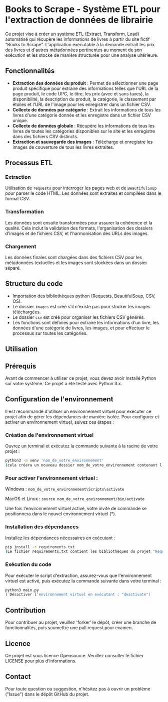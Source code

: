 # Books to Scrape - Système ETL pour l'extraction de données de librairie

Ce projet vise à créer un système ETL (Extract, Transform, Load) automatisé qui récupère les informations de livres à partir du site fictif "Books to Scrape". L'application exécutable à la demande extrait les prix des livres et d'autres métadonnées pertinentes au moment de son exécution et les stocke de manière structurée pour une analyse ultérieure.

## Fonctionnalités
- **Extraction des données du produit** : Permet de sélectionner une page produit spécifique pour extraire des informations telles que l'URL de la page produit, le code UPC, le titre, les prix (avec et sans taxes), la disponibilité, la description du produit, la catégorie, le classement par étoiles et l'URL de l'image pour les enregistrer dans un fichier CSV.
- **Collecte de données par catégorie** : Extrait les informations de tous les livres d'une catégorie donnée et les enregistre dans un fichier CSV unique.
- **Collecte de données globale** : Récupère les informations de tous les livres de toutes les catégories disponibles sur le site et les enregistre dans des fichiers CSV distincts.
- **Extraction et sauvegarde des images** : Télécharge et enregistre les images de couverture de tous les livres extraites.

## Processus ETL
### Extraction
Utilisation de `requests` pour interroger les pages web et de `BeautifulSoup` pour parser le code HTML. Les données sont extraites et compilées dans le format CSV.

### Transformation
Les données sont ensuite transformées pour assurer la cohérence et la qualité. Cela inclut la validation des formats, l'organisation des dossiers d'images et de fichiers CSV, et l'harmonisation des URLs des images.

### Chargement
Les données finales sont chargées dans des fichiers CSV pour les métadonnées textuelles et les images sont stockées dans un dossier séparé.

## Structure du code
- Importation des bibliothèques python (Requests, BeautifulSoup, CSV, OS).
- Le dossier `images` est créé s'il n'existe pas pour stocker les images téléchargées.
- Le dossier `csv` est créé pour organiser les fichiers CSV générés.
- Les fonctions sont définies pour extraire les informations d'un livre, les données d'une catégorie de livres, les images, et pour effectuer le processus sur toutes les catégories.

## Utilisation

## Prérequis

Avant de commencer à utiliser ce projet, vous devez avoir installé Python sur votre système. Ce projet a été testé avec Python 3.x.

## Configuration de l'environnement

Il est recommandé d'utiliser un environnement virtuel pour exécuter ce projet afin de gérer les dépendances de manière isolée. Pour configurer et activer un environnement virtuel, suivez ces étapes :

### Création de l'environnement virtuel
Ouvrez un terminal et exécutez la commande suivante à la racine de votre projet :
```bash
python3 -m venv 'nom_de_votre_environnement'      
(cela créera un nouveau dossier nom_de_votre_environnement contenant l'environnement virtuel )
```
### Pour activer l'environnement virtuel :   
Windows : 
```nom_de_votre_environnement\Scripts\activate```

MacOS et Linux : 
```source nom_de_votre_environnement/bin/activate```

Une fois l'environnement virtuel activé, votre invite de commande se positionnera dans le nouvel environnement virtuel (*).

### Installation des dépendances
Installez les dépendances nécessaires en exécutant :
```bash
pip install -r requirements.txt
(Le fichier requirements.txt contient les bibliothèques du projet "Requests" et "BeautifulSoup4")
```
### Exécution du code
Pour exécuter le script d'extraction, assurez-vous que l'environnement virtuel est activé, puis exécutez la commande suivante dans votre terminal :
```python
python3 main.py
( Désactiver l'environnement virtuel en exécutant : "deactivate")
```

## Contribution
Pour contribuer au projet, veuillez 'forker' le dépôt, créer une branche de fonctionnalités, puis soumettre une pull request pour examen.

## Licence
Ce projet est sous licence Opensource. Veuillez consulter le fichier LICENSE pour plus d'informations.

## Contact
Pour toute question ou suggestion, n'hésitez pas à ouvrir un problème ("Issue") dans le dépôt GitHub du projet.

